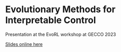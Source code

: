 # Evolutionary Methods for Interpretable Control

Presentation at the EvoRL workshop at GECCO 2023

[Slides online here](https://d9w.github.io/interpretable_control/)

